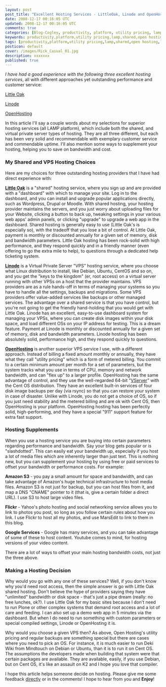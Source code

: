 ```yaml
---           
layout: post
post_title: "Excellent Hosting Services - LittleOak, Linode and OpenHosting"
date: 2008-12-17 00:16:05 UTC
updated: 2008-12-17 00:16:05 UTC
comments: true
categories: [Blog-Cogley, productivity, platform, utility pricing, lamp, shared, open hosting, little oak, vserver, linode, hosting, vps]
keywords: productivity,platform,utility pricing,lamp,shared,open hosting,little oak,vserver,linode,hosting,vps
tags: [productivity,platform,utility pricing,lamp,shared,open hosting,little oak,vserver,linode,hosting,vps]
posticon: default
cover: /images/Rick_Casual_01.jpg
description: xxxxxxx
published: true
---
```

 

_I have had a good experience with the following three excellent hosting services_, all with different approaches yet outstanding performance and customer service: 





[Little Oak](http://www.littleoak.net/)


[Linode](http://www.linode.com/)


[OpenHosting](http://www.openhosting.com/home)





In this article I'll say a couple words about my selections for superior hosting services (all LAMP platform), which include both the shared, and virtual private server types of hosting. They are all three different, but each has been very solid and recommendable with exemplary customer service and commendable uptime. I'll also mention some ways to supplement your hosting, helping you to save on bandwidth and cost. 


### My Shared and VPS Hosting Choices



Here are my choices for three outstanding hosting providers that I have had direct experience with: 


**[Little Oak](http://www.littleoak.net/)** is a "shared" hosting service, where you sign up and are provided with a "dashboard" with which to manage your site. Log in to the dashboard, and you can install and upgrade popular applications directly, such as Wordpress, Drupal or Moodle. With shared hosting, your hosting provider maintains the servers, and you just worry about uploading files for your Website, clicking a button to back up, tweaking settings in your various web apps' admin panels, or clicking "upgrade" to upgrade a web app in the dashboard. Shared hosting is generally easy to use (Little Oak's is especially so), with the tradeoff that you lose a bit of control. At Little Oak, payment is monthly or discounted annually for a given set of memory, disk and bandwidth parameters. Little Oak hosting has been rock-solid with high performance, and they respond quickly and in a friendly manner (even offering to go the extra mile to help), to questions through a dedicated help ticketing system. 


**[Linode](http://www.linode.com/)** is a Virtual Private Server "VPS" hosting service, where you choose what Linux distribution to install, like Debian, Ubuntu, CentOS and so on, and you get the "keys to the kingdom" (er, root access) on a virtual server running with other VPSs on a host that the provider maintains. VPS providers are as a rule hands-off in terms of managing your systems so you have to handle all the settings, backups and migrations. Some VPS providers offer value-added services like backups or other managed services. The advantage over a shared service is that you have control, but you're not going to get the friendly hand-holding that you would get with Little Oak. Linode has an excellent, easy-to-use dashboard system for managing your VPSs, where you can create disk images within your disk space, and load different OSs on your IP address for testing. This is a dream feature. Payment at Linode is monthly or discounted annually for a given set of memory, disk and bandwidth parameters. Linode hosting has been absolutely solid, performance high, and they respond quickly to questions. 


**[OpenHosting](http://www.openhosting.com/home)** is another superior VPS service I use, with a different approach. Instead of billing a fixed amount monthly or annually, they have what they call "utility pricing" which is a form of metered billing. You commit to a certain minimum amount per month for a set of parameters, but the system tracks what you use in terms of CPU, memory and network bandwidth, and can "flex up" to a larger profile. OpenHosting has the same advantage of control, and they use the well-regarded 64-bit "[VServer](http://www.linux-vserver.org/)" with the Cent OS distribution. They have an excellent built-in services of four disk image backups per day (via rsync) so that you can restore your system in case of disaster. Unlike with Linode, you do not get a choice of OS, so if you just need stability and the metered billing and are ok with Cent OS, then OpenHosting is your platform. OpenHosting hosting has been perfectly solid, high-performing, and they have a special "911" support feature for extra fast support.  


### Hosting Supplements



When you use a hosting service you are buying into certain parameters regarding performance and bandwidth. Say your blog gets popular or is "slashdotted". This can easily eat your bandwidth up, especially if you host a lot of media files which are inherently larger than just text. This is nothing new, but you can supplement your hosting by using free or paid services to offset your bandwidth or performance costs. For example: 





**Amazon S3** - you pay a small amount for space and bandwidth, and can take advantage of Amazon's huge technical infrastructure to host media files. Amazon S3 is not just for backup, but you can host files from it, and map a DNS "CNAME" pointer to it (that is, give a certain folder a direct URL). I use S3 to host large video files. 


**Flickr** - Yahoo's photo hosting and social networking service allows you to link to photos you post, so long as you follow certain rules about how you link. I use Flickr to host all my photos, and use MarsEdit to link to them in this blog.


**Google Services** - Google has many services, and you can take advantage of some of these to host content. Youtube comes to mind, for hosting versions of your video content. 





There are a lot of ways to offset your main hosting bandwidth costs, not just the three above. 


 


### Making a Hosting Decision



Why would you go with any one of these services? Well, if you don't know why you'd need root access, then the simple answer is go with Little Oak shared hosting. Don't believe the hype of providers saying they have "unlimited" bandwidth or disk space - that's just a pipe dream (really: no free lunches, ok?). I use Little Oak for my basic sites because I don't need to run Plone or other complex systems that demand root access and a lot of care and feeding. I can also set up a demo web app in 5 minutes via the dashboard. But when I do need to run something with custom parameters or special compiled settings, Linode or OpenHosting it is. 


Why would you choose a given VPS then? As above, Open Hosting's utility pricing and regular backups are something special but there are cases where you need to pick an OS. For instance, it is much easier to run Deki Wiki from Mindtouch on Debian or Ubuntu, than it is to run it on Cent OS. The assumptions the developers made when building that system were that certain packages are available. They are available, easily, if you use Debian, but on Cent OS, it's like an assault on K2 and I hope you love that compiler. 


I hope this article helps someone decide on hosting. Please give me some feedback [directly](http://rick.cogley.info/contact/) or in the comments! I hope to hear from you and **Enjoy**!

